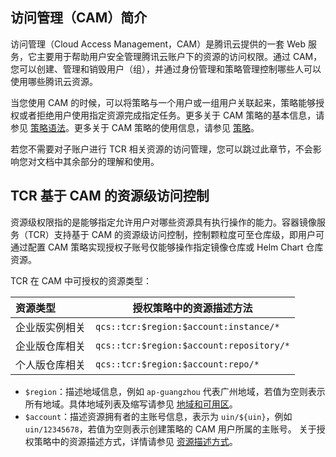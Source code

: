 ## 访问管理（CAM）简介
访问管理（Cloud Access Management，CAM）是腾讯云提供的一套 Web 服务，它主要用于帮助用户安全管理腾讯云账户下的资源的访问权限。通过 CAM，您可以创建、管理和销毁用户（组），并通过身份管理和策略管理控制哪些人可以使用哪些腾讯云资源。

当您使用 CAM 的时候，可以将策略与一个用户或一组用户关联起来，策略能够授权或者拒绝用户使用指定资源完成指定任务。更多关于 CAM 策略的基本信息，请参见 [策略语法](https://cloud.tencent.com/document/product/598/10596)。更多关于 CAM 策略的使用信息，请参见 [策略](https://cloud.tencent.com/document/product/598/10601)。

若您不需要对子账户进行 TCR 相关资源的访问管理，您可以跳过此章节，不会影响您对文档中其余部分的理解和使用。

## TCR 基于 CAM 的资源级访问控制
资源级权限指的是能够指定允许用户对哪些资源具有执行操作的能力。容器镜像服务（TCR）支持基于 CAM 的资源级访问控制，控制颗粒度可至仓库级，即用户可通过配置 CAM 策略实现授权子账号仅能够操作指定镜像仓库或 Helm Chart 仓库资源。

TCR 在 CAM 中可授权的资源类型：

| 资源类型 | 授权策略中的资源描述方法 |
| :-------- | -------------- |
| 企业版实例相关 | `qcs::tcr:$region:$account:instance/*`|
| 企业版仓库相关 | `qcs::tcr:$region:$account:repository/*`|
| 个人版仓库相关 | `qcs::tcr:$region:$account:repo/*` |

- `$region`：描述地域信息，例如 `ap-guangzhou` 代表广州地域，若值为空则表示所有地域。具体地域列表及缩写请参见 [地域和可用区](https://cloud.tencent.com/document/product/213/6091)。
- `$account`：描述资源拥有者的主账号信息，表示为 `uin/${uin}`，例如 `uin/12345678`，若值为空则表示创建策略的 CAM 用户所属的主账号。
关于授权策略中的资源描述方式，详情请参见 [资源描述方式](https://cloud.tencent.com/document/product/598/10606)。



